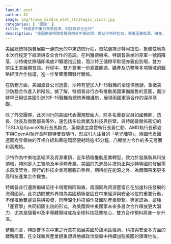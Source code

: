 ```yaml
---
layout: post
author: AI
image: img/trump_middle_east_strategic_visit.jpg
categories: [ '國際' ]
title: "特朗普中東行聚焦經濟、科技與安全合作"
description: "美國總統特朗普展開四天中東訪問，首站沙特阿拉伯，簽署涵蓋能源、礦產、防務多領域戰略協議，強化雙邊夥伴關係。隨行代表團包括多位政要及科技業領袖，突顯美沙高科技產業合作前景。沙特有望加入F-15全球供應鏈，象徵防務合作升級。此行亦將赴卡塔爾、阿聯酋，推動中東經濟與科技廊道，彰顯美國積極鞏固地區影響力與全球新興產業鏈布局。"
---
```

美國總統特朗普展開一連四天的中東訪問行程，首站選擇沙特阿拉伯，象徵性地為本次行程定下經濟與安全合作的基調。在利雅德機場，特朗普乘坐的空軍一號甫降落，沙特儀仗隊隨即鳴放21響禮炮迎接，而沙特王儲穆罕默德亦親自到場，雙方前往王宮展開會談。行程中，雙方簽署一份涵蓋能源、礦產及防務等多項領域的戰略經濟合作協議，進一步鞏固兩國夥伴關係。

在防務方面，美國波音公司透露，沙特有望加入F-15戰機的全球供應鏈，象徵美沙防務合作進入新階段。據了解，特朗普此行亦有推動美國軍備銷售的意圖，而沙特早已用從美國引進的F-15戰機為總統專機護航，展現兩國軍事合作的深厚基礎。

除了外交團隊，此次同行的美國代表團規模龐大，除多名重要官員如國務卿、防長、財長及商務部長等外，還包括多位商業及科技界巨擘。與特朗普關係密切的TESLA及SpaceX執行長馬斯克、英偉達主席暨執行長黃仁勳、AMD執行長蘇姿丰與OpenAI執行長阿爾特曼皆隨行，形成引人注目的「星光陣容」。兩國代表團連同商界領袖的互相介紹和寒暄環節便耗時逾45分鐘，凸顯雙方合作的多元層面和高規格。

沙特作為中東地區經濟及資源重鎮，近年積極推動產業轉型，致力於發展新興科技領域，特別是人工智能及半導體產業。美國的先進晶片技術正與沙特等國的發展需求高度契合。隨行的科技企業高層親自參與，期待能在能源之外，為兩國帶來更多高科技產業合作機會。

特朗普此行還將繼續前往卡塔爾與阿聯酋，兩國同為資源豐富且在加速科技發展的海灣國家。此次訪問被外界視為美國積極鞏固在中東經濟與安全地位的重要行動，不僅推動雙邊貿易與投資，同時深化科技協作及國防產業聯繫。專家認為，這種「產官學」共同組團出訪的形式，為美國與中東國家未來多層次合作釋放更大潛力，尤其是隨著AI及半導體領域成為全球科技競賽核心，雙方合作預料將進一步升溫。

整體而言，特朗普本次中東之行意在拓展美國於該地區經濟、科技與安全多方面的戰略版圖，在全球新興產業鏈重塑與地緣政治變局中持續加強美國的領導地位。
